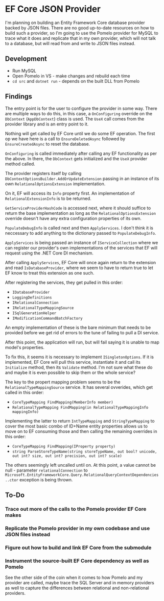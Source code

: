 # EF Core JSON Provider

I'm planning on building an Entity Framework Core database provider backed by
JSON files. There are no good up-to-date resources on how to build such a
provider, so I'm going to use the Pomelo provider for MySQL to trace what it
does and replicate that in my own provider, which will not talk to a database,
but will read from and write to JSON files instead.

## Development

- Run MySQL
- Open Pomelo in VS - make changes and rebuild each time
- `cd src` and `dotnet run` - depends on the built DLL from Pomelo

## Findings

The entry point is for the user to configure the provider in some way. There are
multiple ways to do this, in this case, a `OnConfiguring` override on the
`DbContext` (`AppDbContext`) class is used. The `UseX` call comes from the
provider library and is an entry point to it.

Nothing will get called by EF Core until we do some EF operation. The first op
we have here is a call to `EnsureDeletedAsync` followed by `EnsureCreatedAsync`
to reset the database.

`OnConfiguring` is called immediately after calling any EF functionality as per
the above. In there, the `DbContext` gets initialized and the `UseX` provider
method called.

The provider registers itself by calling
`DbContextOptionsBuilder.AddOrUpdateExtension` passing in an instance of its own
`RelationalOptionsExtension` implementation.

On it, EF will access its `Info` property first. An implementation of
`RelationalExtensionInfo` is to be returned.

`GetServiceProviderHashCode` is accessed next, where it should suffice to return
the base implementation as long as the `RelationalOptionsExtension` override
doesn't have any extra configuration properties of its own.

`PopulateDebugInfo` is called next and then `ApplyServices`. I don't think it is
neccessary to add anything to the dictionary passed to `PopulateDebugInfo`.

`ApplyServices` is being passed an instance of `IServiceCollection` where we can
register our provider's own implementations of the services that EF will request
using the .NET Core DI mechanism.

After calling `ApplyServices`, EF Core will once again return to the extension
and read `IsDatabaseProvider`, where we seem to have to return true to let EF
know to treat this extension as one such.

After registering the services, they get pulled in this order:

- `IDatabaseProvider`
- `LoggingDefinitions`
- `IRelationalConnection`
- `IRelationalTypeMappingSource`
- `ISqlGenerationHelper`
- `IModificationCommandBatchFactory`

An empty implementation of these is the bare minimum that needs to be provided
before we get rid of errors to the tune of failing to pull a DI service.

After this point, the application will run, but will fail saying it is unable to
map model's properties.

To fix this, it seems it is necessary to implement `ISingletonOptions`. If it is
implemented, EF Core will pull this service, instantiate it and call its
`Initialize` method, then its `Validate` method. I'm not sure what these do and
maybe it is even possible to skip them or the whole service?

The key to the propert mapping problem seems to be the
`RelationalTypeMappingSource` service. It has several ovverides, which get
called in this order:

- `CoreTypeMapping FindMapping(MemberInfo member)`
- `RelationalTypeMapping FindMapping(in RelationalTypeMappingInfo mappingInfo)`

Implementing the latter to return `IntTypeMapping` and `StringTypeMapping` to
cover the most basic combo of ID+Name entity properties allows us to move on to
EF consuming those and then calling the remaining overrides in this order:

- `CoreTypeMapping FindMapping(IProperty property)`
- `string ParseStoreTypeName(string storeTypeName, out bool? unicode, out int? size, out int? precision, out int? scale)`

The others seemingly left uncalled until on. At this point, a value cannot be
null - parameter `relationalConnection` to
`Microsoft.EntityFrameworkCore.Query.RelationalQueryContextDependencies..ctor`
exception is being thrown.

## To-Do

### Trace out more of the calls to the Pomelo provider EF Core makes

### Replicate the Pomelo provider in my own codebase and use JSON files instead

### Figure out how to build and link EF Core from the submodule

### Instrument the source-built EF Core dependency as well as Pomelo

See the other side of the coin when it comes to how Pomelo and my provider are
called, maybe trace the SQL Server and in memory providers as well to capture
the differences between relational and non-relational providers.
